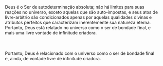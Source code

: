 ﻿Deus é o Ser de autodeterminação absoluta; não há limites para suas reações no universo, exceto aquelas que são auto-impostas, e seus atos de livre-arbítrio são condicionados apenas por aquelas qualidades divinas e atributos perfeitos que caracterizam inerentemente sua natureza eterna. Portanto, Deus está relatado no universo como o ser de bondade final, e mais uma livre vontade de infinitude criadora.<BR><BR><BR><BR>Portanto, Deus é relacionado com o universo como o ser de bondade final e, ainda, de vontade livre de infinitude criadora.<BR>